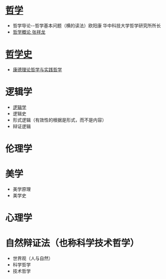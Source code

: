 # [哲学](http://zy.zwbk.org/index.php?title=%E4%B8%AD%E5%8D%8E%E4%BA%BA%E6%B0%91%E5%85%B1%E5%92%8C%E5%9B%BD%E5%AD%A6%E7%A7%91%E5%88%86%E7%B1%BB%E4%B8%8E%E4%BB%A3%E7%A0%81%E5%9B%BD%E5%AE%B6%E6%A0%87%E5%87%86)
* 哲学导论--哲学基本问题（横的读法）欧阳康 华中科技大学哲学研究所所长
* [哲学概论 张祥龙](https://www.bilibili.com/video/av15500499?from=search&seid=9276658563350764130)
# [哲学史](哲学史.MD)
* [康德理论哲学与实践哲学](https://www.bilibili.com/video/BV1uW411B7MT)
# 逻辑学
* [逻辑学](https://www.bilibili.com/video/BV1Gs411b7k6?p=6)
* 逻辑史
* 形式逻辑（有效性的根据是形式，而不是内容）
* 辩证逻辑
# 伦理学
# 美学
* 美学原理
* 美学史
# 心理学
# 自然辩证法（也称科学技术哲学）
* 世界观（人与自然）
* 科学哲学
* 技术哲学